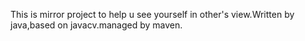 This is mirror project to help u see yourself in other's view.Written by java,based on javacv.managed by maven.
